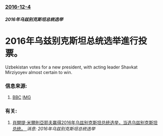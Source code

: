 ### [2016-12-4](/news/2016/12/4/index.md)

##### 2016年乌兹别克斯坦总统选举
# 2016年乌兹别克斯坦总统选举進行投票。 

Uzbekistan votes for a new president, with acting leader Shavkat Mirziyoyev almost certain to win.


### 信息来源:

1. [BBC](http://www.bbc.com/news/world-asia-38172189) [IMG](https://ichef.bbci.co.uk/news/1024/branded_news/14422/production/_92787928_hi035064722.jpg)

### 有关:

1. [肖開提·米爾則亞耶夫赢得2016年乌兹别克斯坦总统选举，当选乌兹别克斯坦总统。 ](/zh/news/2016/12/5/肖開提-米爾則亞耶夫赢得2016年乌兹别克斯坦总统选举-当选乌兹别克斯坦总统.md) _消息: 2016年乌兹别克斯坦总统选举_
